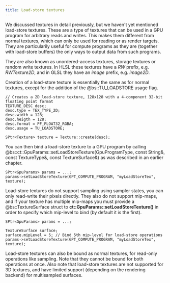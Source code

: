 ```yaml
---
title: Load-store textures
---
```


We discussed textures in detail previously, but we haven't yet mentioned load-store textures. These are a type of textures that can be used in a GPU program for arbitrary reads and writes. This makes them different from normal textures, which can only be used for reading or as render targets. They are particularily useful for compute programs as they are (together with load-store buffers) the only ways to output data from such programs.

They are also known as unordered-access textures, storage textures or random write textures. In HLSL these textures have a *RW* prefix, e.g. *RWTexture2D*, and in GLSL they have an *image* prefix, e.g. *image2D*.

Creation of a load-store texture is essentially the same as for normal textures, except for the addition of the @bs::TU_LOADSTORE usage flag.

~~~~~~~~~~~~~{.cpp}
// Creates a 2D load-store texture, 128x128 with a 4-component 32-bit floating point format
TEXTURE_DESC desc;
desc.type = TEX_TYPE_2D;
desc.width = 128;
desc.heigth = 128;
desc.format = PF_FLOAT32_RGBA;
desc.usage = TU_LOADSTORE;

SPtr<Texture> texture = Texture::create(desc);
~~~~~~~~~~~~~ 

You can then bind a load-store texture to a GPU program by calling @bs::ct::GpuParams::setLoadStoreTexture(GpuProgramType, const String&, const TextureType&, const TextureSurface&) as was described in an earlier chapter.

~~~~~~~~~~~~~{.cpp}
SPtr<GpuParams> params = ...;
params->setLoadStoreTexture(GPT_COMPUTE_PROGRAM, "myLoadStoreTex", texture);
~~~~~~~~~~~~~ 

Load-store textures do not support sampling using sampler states, you can only read-write their pixels directly. They also do not support mip-maps, and if your texture has multiple mip-maps you must provide a @bs::TextureSurface struct to **ct::GpuParams::setLoadStoreTexture()** in order to specify which mip-level to bind (by default it is the first).

~~~~~~~~~~~~~{.cpp}
SPtr<GpuParams> params = ...;

TextureSurface surface;
surface.mipLevel = 5; // Bind 5th mip-level for load-store operations
params->setLoadStoreTexture(GPT_COMPUTE_PROGRAM, "myLoadStoreTex", texture);
~~~~~~~~~~~~~ 

Load-store textures can also be bound as normal textures, for read-only operations like sampling. Note that they cannot be bound for both operations at once. Also note that load-store textures are not supported for 3D textures, and have limited support (depending on the rendering backend) for multisampled surfaces.